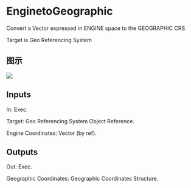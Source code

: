 # EnginetoGeographic

Convert a Vector expressed in ENGINE space to the GEOGRAPHIC CRS

Target is Geo Referencing System

## 图示

![]($-20221218-19143000.png)

## Inputs

In: Exec.

Target: Geo Referencing System Object Reference.

Engine Coordinates: Vector (by ref).  

## Outputs

Out: Exec.

Geographic Coordinates: Geographic Coordinates Structure.

